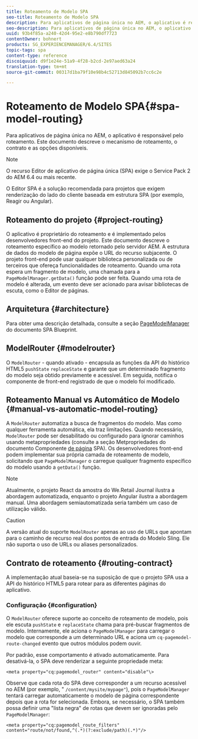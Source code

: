 ```yaml
---
title: Roteamento de Modelo SPA
seo-title: Roteamento de Modelo SPA
description: Para aplicativos de página única no AEM, o aplicativo é responsável pelo roteamento. Este documento descreve o mecanismo de roteamento, o contrato e as opções disponíveis.
seo-description: Para aplicativos de página única no AEM, o aplicativo é responsável pelo roteamento. Este documento descreve o mecanismo de roteamento, o contrato e as opções disponíveis.
uuid: 93b4f85a-a240-42d4-95e2-e8b790df7723
contentOwner: bohnert
products: SG_EXPERIENCEMANAGER/6.4/SITES
topic-tags: spa
content-type: reference
discoiquuid: d9f1e24e-51a9-4f28-b2cd-2e97aed63a24
translation-type: tm+mt
source-git-commit: 00317d1ba79f10e98b4c52713d845092b7cc6c2e

---
```



# Roteamento de Modelo SPA{#spa-model-routing}

Para aplicativos de página única no AEM, o aplicativo é responsável pelo roteamento. Este documento descreve o mecanismo de roteamento, o contrato e as opções disponíveis.

>[!NOTE]
>
>O recurso Editor de aplicativo de página única (SPA) exige o Service Pack 2 do AEM 6.4 ou mais recente.
>
>O Editor SPA é a solução recomendada para projetos que exigem renderização do lado do cliente baseada em estrutura SPA (por exemplo, Reagir ou Angular).

## Roteamento do projeto {#project-routing}

O aplicativo é proprietário do roteamento e é implementado pelos desenvolvedores front-end do projeto. Este documento descreve o roteamento específico ao modelo retornado pelo servidor AEM. A estrutura de dados do modelo de página expõe o URL do recurso subjacente. O projeto front-end pode usar qualquer biblioteca personalizada ou de terceiros que ofereça funcionalidades de roteamento. Quando uma rota espera um fragmento de modelo, uma chamada para a `PageModelManager.getData()` função pode ser feita. Quando uma rota de modelo é alterada, um evento deve ser acionado para avisar bibliotecas de escuta, como o Editor de páginas.

## Arquitetura {#architecture}

Para obter uma descrição detalhada, consulte a seção [PageModelManager](/help/sites-developing/spa-blueprint.md#pagemodelmanager) do documento SPA Blueprint.

## ModelRouter {#modelrouter}

O `ModelRouter` - quando ativado - encapsula as funções da API do histórico HTML5 `pushState` `replaceState` e garante que um determinado fragmento do modelo seja obtido previamente e acessível. Em seguida, notifica o componente de front-end registrado de que o modelo foi modificado.

## Roteamento Manual vs Automático de Modelo {#manual-vs-automatic-model-routing}

A `ModelRouter` automatiza a busca de fragmentos do modelo. Mas como qualquer ferramenta automática, ela traz limitações. Quando necessário, `ModelRouter` pode ser desabilitado ou configurado para ignorar caminhos usando metapropriedades (consulte a seção Metpropriedades do documento Componente [de página](/help/sites-developing/spa-page-component.md) SPA). Os desenvolvedores front-end podem implementar sua própria camada de roteamento de modelo, solicitando que `PageModelManager` o carregue qualquer fragmento específico do modelo usando a `getData()` função.

>[!NOTE]
>
>Atualmente, o projeto React da amostra do We.Retail Journal ilustra a abordagem automatizada, enquanto o projeto Angular ilustra a abordagem manual. Uma abordagem semiautomatizada seria também um caso de utilização válido.

>[!CAUTION]
>
>A versão atual do suporte `ModelRouter` apenas ao uso de URLs que apontam para o caminho de recurso real dos pontos de entrada do Modelo Sling. Ele não suporta o uso de URLs ou aliases personalizados.

## Contrato de roteamento {#routing-contract}

A implementação atual baseia-se na suposição de que o projeto SPA usa a API do histórico HTML5 para rotear para as diferentes páginas do aplicativo.

### Configuração {#configuration}

O `ModelRouter` oferece suporte ao conceito de roteamento de modelo, pois ele escuta `pushState` e `replaceState` chama para pré-buscar fragmentos de modelo. Internamente, ele aciona o `PageModelManager` para carregar o modelo que corresponde a um determinado URL e aciona um `cq-pagemodel-route-changed` evento que outros módulos podem ouvir.

Por padrão, esse comportamento é ativado automaticamente. Para desativá-la, o SPA deve renderizar a seguinte propriedade meta:

```
<meta property="cq:pagemodel_router" content="disable"\>
```

Observe que cada rota do SPA deve corresponder a um recurso acessível no AEM (por exemplo, &quot; `/content/mysite/mypage"`), pois o `PageModelManager` tentará carregar automaticamente o modelo de página correspondente depois que a rota for selecionada. Embora, se necessário, o SPA também possa definir uma &quot;lista negra&quot; de rotas que devem ser ignoradas pelo `PageModelManager`:

```
<meta property="cq:pagemodel_route_filters" content="route/not/found,^(.*)(?:exclude/path)(.*)"/>
```

